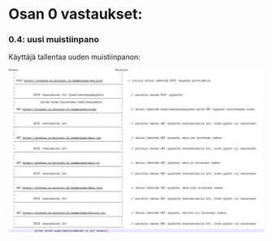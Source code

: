 # Osan 0 vastaukset:


### 0.4: uusi muistiinpano


Käyttäjä tallentaa uuden muistiinpanon:

![kaavio](https://github.com/akuivan/FullStack2021/blob/main/osa0/kaavio0.4.JPG)



